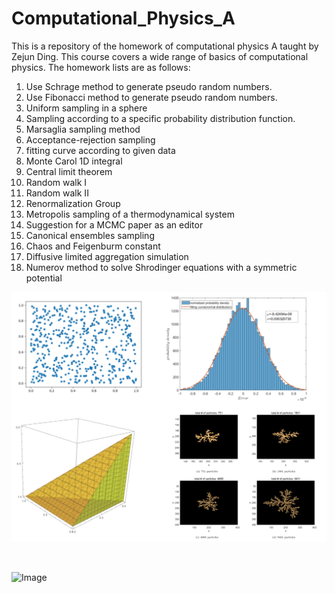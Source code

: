#   Computational_Physics_A
This is a repository of the homework of computational physics A taught by Zejun Ding. This course covers a wide range of basics of computational physics. The homework lists are as follows:

1. Use Schrage method to generate pseudo random numbers.
2. Use Fibonacci method to generate pseudo random numbers.
3. Uniform sampling in a sphere
4. Sampling according to a specific probability distribution function.
5. Marsaglia sampling method
6. Acceptance-rejection sampling
7. fitting curve according to given data
8. Monte Carol 1D integral
9. Central limit theorem
10. Random walk I
11. Random walk II
12. Renormalization Group
13. Metropolis sampling of a thermodynamical system
14. Suggestion for a MCMC paper as an editor
15. Canonical ensembles sampling
16. Chaos and Feigenburm constant
17. Diffusive limited aggregation simulation
18. Numerov method to solve Shrodinger equations with a symmetric potential 

![Image](https://github.com/kaizewang/Computational_Physics_A/raw/master/pictures/display.png)     

​         

 ![Image](https://github.com/kaizewang/Computational_Physics_A/raw/master/pictures/rw.gif)     

